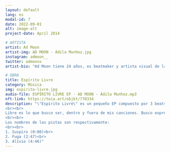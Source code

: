 ```yaml
---
layout: default
lang: es
modal-id: 7
date: 2022-09-01
alt: image-alt
project-date: April 2014

# ARTISTA
artist: Ad Moon
artist-img: AD MOON - Ádila Munhoz.jpg
instagram: admoon__
twitter: admoonx
artist-bio: "Ad Moon tiene 24 años, es beatmaker y artista visual de la zona Noroeste de Belo Horizonte. Su carrera artística comenzó en 2014 con el graffiti, a través del contacto que ha tenido con el Hip Hop desde niña. Ad ya se ha comunicado con varios lenguajes artísticos y estudió Bellas Artes durante dos años en la Escuela Guignard, hasta que finalmente decide dedicarse a la producción musical. La artista produce beats desde 2019 y ya ha lanzado 2 EPs en solitario, además de tener colaboraciones en proyectos con otros artistas e incursionar en la creación de beats NFT. Su identidad musical pasa por el boombap, el lo-fi y el chillhop, siempre de forma experimental y libre."

# OBRA
title: Espírito Livre
category: Música
img: espirito-livre.jpg
audio-file: ESPÍRITO LIVRE EP - AD MOON - Ádila Munhoz.mp3
nft-link: https://teia.art/objkt/770334
description: "\"Espírito Livre\" es un pequeño EP compuesto por 3 beats experimentales de lo-fi/chillhop. Un trabajo totalmente fiel a la cultura del sampleo, con sonidos tranquilos, como rhodes y sax, que contrastan con llamativos percusiones de boombap.
<br><br>
Libre es lo que busco ser, dentro y fuera de mis canciones. Busco expresar de manera abstracta todo lo que siente mi corazón y toda la experiencia que ya llevo en esta existencia. Al mismo tiempo, busco crear una sensación de refugio y tranquilidad con la elección de los timbres, contribuyendo así a encontrar una libertad interna cada vez que suena el EP.
<br><br>
Los nombres de las pistas son respectivamente:
<br><br>
1. Suspiro (0:00)<br>
2. Fuga (2:47)<br>
3. Alívio (4:46)" 
---
```

